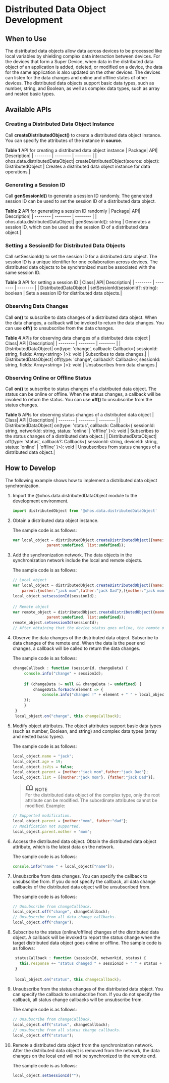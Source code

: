# Distributed Data Object Development

## When to Use

The distributed data objects allow data across devices to be processed like local variables by shielding complex data interaction between devices. For the devices that form a Super Device, when data in the distributed data object of an application is added, deleted, or modified on a device, the data for the same application is also updated on the other devices. The devices can listen for the data changes and online and offline states of other devices. The distributed data objects support basic data types, such as number, string, and Boolean, as well as complex data types, such as array and nested basic types.


## Available APIs

### Creating a Distributed Data Object Instance

Call **createDistributedObject()** to create a distributed data object instance. You can specify the attributes of the instance in **source**.


**Table 1** API for creating a distributed data object instance
| Package| API| Description| 
| -------- | -------- | -------- |
| ohos.data.distributedDataObject| createDistributedObject(source: object): DistributedObject | Creates a distributed data object instance for data operations.| 

### Generating a Session ID

Call **genSessionId()** to generate a session ID randomly. The generated session ID can be used to set the session ID of a distributed data object.

**Table 2** API for generating a session ID randomly
| Package| API| Description|
| -------- | -------- | -------- |
| ohos.data.distributedDataObject| genSessionId(): string | Generates a session ID, which can be used as the session ID of a distributed data object.|

### Setting a SessionID for Distributed Data Objects

Call setSessionId() to set the session ID for a distributed data object. The session ID is a unique identifier for one collaboration across devices. The distributed data objects to be synchronized must be associated with the same session ID.

**Table 3** API for setting a session ID
| Class| API| Description|
| -------- | -------- | -------- |
| DistributedDataObject | setSessionId(sessionId?: string): boolean | Sets a session ID for distributed data objects.|

### Observing Data Changes

Call **on()** to subscribe to data changes of a distributed data object. When the data changes, a callback will be invoked to return the data changes. You can use **off()** to unsubscribe from the data changes.

**Table 4** APIs for observing data changes of a distributed data object
| Class| API| Description| 
| -------- | -------- | -------- |
| DistributedDataObject| on(type: 'change', callback: Callback<{ sessionId: string, fields: Array&lt;string&gt; }>): void | Subscribes to data changes.| 
| DistributedDataObject| off(type: 'change', callback?: Callback<{ sessionId: string, fields: Array&lt;string&gt; }>): void | Unsubscribes from data changes.|

### Observing Online or Offline Status

Call **on()** to subscribe to status changes of a distributed data object. The status can be online or offline. When the status changes, a callback will be invoked to return the status. You can use **off()** to unsubscribe from the status changes.

**Table 5** APIs for observing status changes of a distributed data object
| Class| API| Description|
| -------- | -------- | -------- |
| DistributedDataObject| on(type: 'status', callback: Callback<{ sessionId: string, networkId: string, status: 'online' \| 'offline' }>): void | Subscribes to the status changes of a distributed data object.|
| DistributedDataObject| off(type: 'status', callback?: Callback<{ sessionId: string, deviceId: string, status: 'online' \| 'offline' }>): void | Unsubscribes from status changes of a distributed data object.|



## How to Develop

The following example shows how to implement a distributed data object synchronization.

1. Import the @ohos.data.distributedDataObject module to the development environment.
   ```js
   import distributedObject from '@ohos.data.distributedDataObject'
   ```

2. Obtain a distributed data object instance.

   The sample code is as follows:
   ```js
   var local_object = distributedObject.createDistributedObject({name:undefined, age:undefined, isVis:true, 
                  parent:undefined, list:undefined});
   ```


3. Add the synchronization network. The data objects in the synchronization network include the local and remote objects.
   
   The sample code is as follows:

   ```js
   // Local object
   var local_object = distributedObject.createDistributedObject({name:"jack", age:18, isVis:true, 
       parent:{mother:"jack mom",father:"jack Dad"},[{mother:"jack mom"}, {father:"jack Dad"}]};
   local_object.setsessionId(sessionId);
   
   // Remote object
   var remote_object = distributedObject.createDistributedObject({name:undefined, age:undefined, isVis:true, 
                  parent:undefined, list:undefined});
   remote_object.setsessionId(sessionId);
   // After obtaining that the device status goes online, the remote object synchronizes data. That is, name changes to jack and age to 18.
   ```
   
4. Observe the data changes of the distributed data object. Subscribe to data changes of the remote end. When the data is the peer end changes, a callback will be called to return the data changes.

   The sample code is as follows:
   
   ```js
   changeCallback : function (sessionId, changeData) {
        console.info("change" + sessionId);
   
        if (changeData != null && changeData != undefined) {
            changeData.forEach(element => {
                console.info("changed !" + element + " " + local_object[element]);
        });
        }
    } 
    local_object.on("change", this.changeCallback);
   ```
   
5. Modify object attributes. The object attributes support basic data types (such as number, Boolean, and string) and complex data types (array and nested basic types).
   
   The sample code is as follows:
   ```js
   local_object.name = "jack";
   local_object.age = 19;
   local_object.isVis = false;
   local_object.parent = {mother:"jack mom",father:"jack Dad"};
   local_object.list = [{mother:"jack mom"}, {father:"jack Dad"}];
   ```

   > ![icon-note.gif](../public_sys-resources/icon-note.gif) **NOTE**<br/>
   > For the distributed data object of the complex type, only the root attribute can be modified. The subordinate attributes cannot be modified. Example:
   ```js
   // Supported modification.
   local_object.parent = {mother:"mom", father:"dad"};
   // Modification not supported.
   local_object.parent.mother = "mom";
   ```

6. Access the distributed data object. Obtain the distributed data object attribute, which is the latest data on the network.
   
   The sample code is as follows:
   ```js
   console.info("name " + local_object["name"]); 
   ```
7. Unsubscribe from data changes. You can specify the callback to unsubscribe from. If you do not specify the callback, all data change callbacks of the distributed data object will be unsubscribed from.

   The sample code is as follows:
   ```js
   // Unsubscribe from changeCallback.
   local_object.off("change", changeCallback);
   // Unsubscribe from all data change callbacks. 
   local_object.off("change"); 
   ```
8. Subscribe to the status (online/offline) changes of the distributed data object. A callback will be invoked to report the status change when the target distributed data object goes online or offline.
   The sample code is as follows:
   ```js
    statusCallback : function (sessionId, networkid, status) {
      this.response += "status changed " + sessionId + " " + status + " " + networkId;
    }
   
    local_object.on("status", this.changeCallback);
   ```
9. Unsubscribe from the status changes of the distributed data object. You can specify the callback to unsubscribe from. If you do not specify the callback, all status change callbacks will be unsubscribe from. 
   
    The sample code is as follows:
   ```js
   // Unsubscribe from changeCallback.
   local_object.off("status", changeCallback);
   // unsubscribe from all status change callbacks.
   local_object.off("status");
   ```
10. Remote a distributed data object from the synchronization network. After the distributed data object is removed from the network, the data changes on the local end will not be synchronized to the remote end.

     The sample code is as follows:
       ```js
       local_object.setSessionId("");
       ```

   

   
